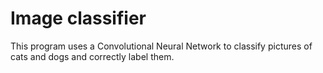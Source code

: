 # Image classifier
This program uses a Convolutional Neural Network to classify pictures of cats and dogs and correctly label them.

